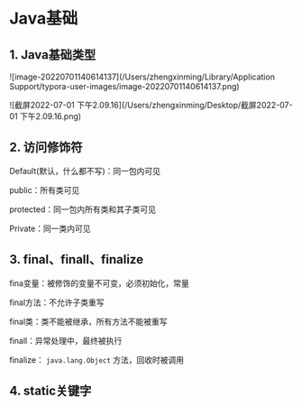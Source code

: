 # Java基础

## 1. Java基础类型

![image-20220701140614137](/Users/zhengxinming/Library/Application Support/typora-user-images/image-20220701140614137.png)

![截屏2022-07-01 下午2.09.16](/Users/zhengxinming/Desktop/截屏2022-07-01 下午2.09.16.png)

## 2. 访问修饰符

Default(默认，什么都不写)：同一包内可见

public：所有类可见

protected：同一包内所有类和其子类可见

Private：同一类内可见



## 3. final、finall、finalize

fina变量：被修饰的变量不可变，必须初始化，常量

final方法：不允许子类重写

final类：类不能被继承，所有方法不能被重写



finall：异常处理中，最终被执行



finalize： `java.lang.Object` 方法，回收时被调用



## 4. static关键字





